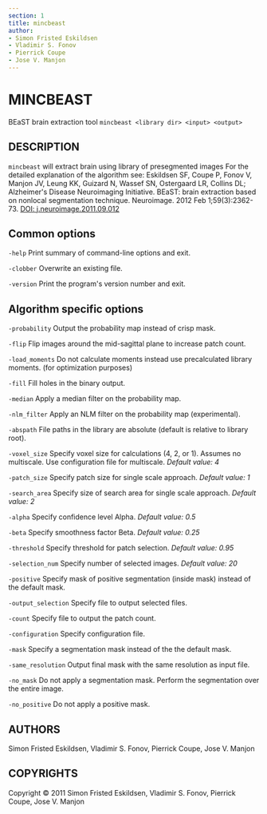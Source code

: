 ```yaml
---
section: 1
title: mincbeast
author: 
- Simon Fristed Eskildsen
- Vladimir S. Fonov
- Pierrick Coupe
- Jose V. Manjon
---
```

# MINCBEAST

BEaST brain extraction tool
`mincbeast <library dir> <input> <output>`

## DESCRIPTION

`mincbeast` will extract brain using library of presegmented images
For the detailed explanation of the algorithm see: 
Eskildsen SF, Coupe P, Fonov V, Manjon JV, Leung KK, Guizard N, Wassef SN, Ostergaard LR, Collins DL; Alzheimer's Disease Neuroimaging Initiative.
BEaST: brain extraction based on nonlocal segmentation technique. Neuroimage. 2012 Feb 1;59(3):2362-73. [DOI: j.neuroimage.2011.09.012](http://dx.doi.org/10.1016/j.neuroimage.2011.09.012)


## Common options

`-help`
Print summary of command-line options and exit.

`-clobber`
Overwrite an existing file.

`-version`
Print the program's version number and exit.

## Algorithm specific options

`-probability`
  Output the probability map instead of crisp mask.
  
`-flip`
  Flip images around the mid-sagittal plane to increase patch count.
  
`-load_moments`
  Do not calculate moments instead use precalculated library moments. (for optimization purposes)
  
`-fill`
  Fill holes in the binary output.
  
`-median`
  Apply a median filter on the probability map.
  
`-nlm_filter`
  Apply an NLM filter on the probability map (experimental).

`-abspath`
  File paths in the library are absolute (default is relative to library root).
  
`-voxel_size`
  Specify voxel size for calculations (4, 2, or 1). Assumes no multiscale. Use configuration file for multiscale.  *Default value: 4*
  
`-patch_size`
  Specify patch size for single scale approach.  *Default value: 1*
  
`-search_area`
  Specify size of search area for single scale approach. *Default value: 2*
  
`-alpha`
  Specify confidence level Alpha.  *Default value: 0.5*
  
`-beta`
  Specify smoothness factor Beta.  *Default value: 0.25*
  
`-threshold`
  Specify threshold for patch selection.  *Default value: 0.95*
  
`-selection_num`
  Specify number of selected images.  *Default value: 20*
  
`-positive`
  Specify mask of positive segmentation (inside mask) instead of the default mask.
  
`-output_selection`
  Specify file to output selected files.
  
`-count`
  Specify file to output the patch count.
  
`-configuration`
  Specify configuration file.
  
`-mask`
  Specify a segmentation mask instead of the the default mask.
  
`-same_resolution`
  Output final mask with the same resolution as input file.
  
`-no_mask`
  Do not apply a segmentation mask. Perform the segmentation over the entire image.
  
`-no_positive`
  Do not apply a positive mask.

## AUTHORS

Simon Fristed Eskildsen, Vladimir S. Fonov, Pierrick Coupe, Jose V. Manjon

## COPYRIGHTS

Copyright © 2011 Simon Fristed Eskildsen, Vladimir S. Fonov, Pierrick Coupe, Jose V. Manjon
